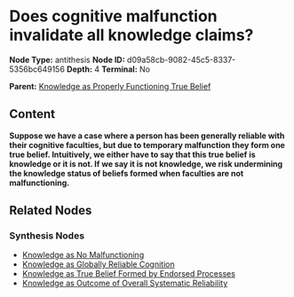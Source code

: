 # Does cognitive malfunction invalidate all knowledge claims?

**Node Type:** antithesis
**Node ID:** d09a58cb-9082-45c5-8337-5356bc649156
**Depth:** 4
**Terminal:** No

**Parent:** [Knowledge as Properly Functioning True Belief](knowledge-as-properly-functioning-true-belief-synthesis-63c65074-1f2b-4397-9118-ca47016754ad.md)

## Content

**Suppose we have a case where a person has been generally reliable with their cognitive faculties, but due to temporary malfunction they form one true belief. Intuitively, we either have to say that this true belief is knowledge or it is not. If we say it is not knowledge, we risk undermining the knowledge status of beliefs formed when faculties are not malfunctioning.**

## Related Nodes

### Synthesis Nodes

- [Knowledge as No Malfunctioning](knowledge-as-no-malfunctioning-synthesis-337d2047-b112-4655-b18f-5ac3871127cd.md)
- [Knowledge as Globally Reliable Cognition](knowledge-as-globally-reliable-cognition-synthesis-cd990106-c5a9-4ae9-8063-4ff5e5fa951d.md)
- [Knowledge as True Belief Formed by Endorsed Processes](knowledge-as-true-belief-formed-by-endorsed-processes-synthesis-fdfd7161-f2b9-4416-b78e-f3c6015bdc9c.md)
- [Knowledge as Outcome of Overall Systematic Reliability](knowledge-as-outcome-of-overall-systematic-reliability-synthesis-40566440-20c3-4a6f-afee-18e7bea207c2.md)
